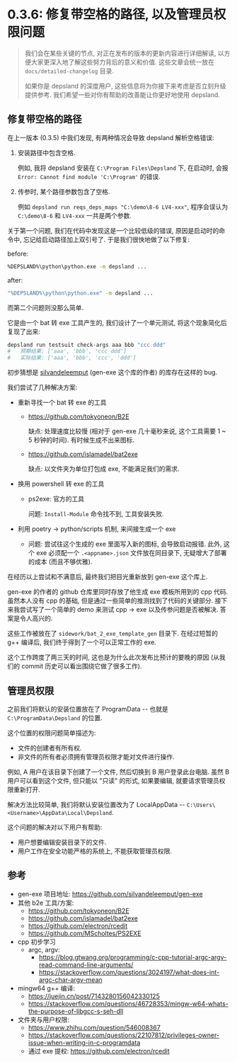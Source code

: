 # 0.3.6: 修复带空格的路径, 以及管理员权限问题

> 我们会在某些关键的节点, 对正在发布的版本的更新内容进行详细解读, 以方便大家更深入地了解这些努力背后的意义和价值. 这些文章会统一放在 `docs/detailed-changelog` 目录.
>
> 如果你是 depsland 的深度用户, 这些信息将为你接下来考虑是否立刻升级提供参考. 我们希望一些对你有帮助的改善能让你更好地使用 depsland.

## 修复带空格的路径

在上一版本 (0.3.5) 中我们发现, 有两种情况会导致 depsland 解析空格错误:

1. 安装路径中包含空格.

    例如, 我将 depsland 安装在 `C:\Program Files\Depsland` 下, 在启动时, 会报 `Error: Cannot find module 'C:\Program'` 的错误.

2. 传参时, 某个路径参数包含了空格.

    例如 `depsland run reqs_deps_maps "C:\demo\8-6 LV4-xxx"`, 程序会误认为 `C:\demo\8-6` 和 `LV4-xxx` 一共是两个参数.

关于第一个问题, 我们在代码中发现这是一个比较低级的错误, 原因是启动时的命令中, 忘记给启动路径加上双引号了. 于是我们很快地做了以下修复:

before:

```sh
%DEPSLAND%\python\python.exe -m depsland ...
```

after:

```sh
"%DEPSLAND%\python\python.exe" -m depsland ...
```

而第二个问题则没那么简单.

它是由一个 bat 转 exe 工具产生的, 我们设计了一个单元测试, 将这个现象简化后复现了出来:

```sh
depsland run testsuit check-args aaa bbb "ccc ddd"
#   预期结果: ['aaa', 'bbb', 'ccc ddd']
#   实际结果: ['aaa', 'bbb', 'ccc', 'ddd']
```

初步猜想是 [silvandeleemput](https://github.com/silvandeleemput/gen-exe) (gen-exe 这个库的作者) 的库存在这样的 bug.

我们尝试了几种解决方案:

- 重新寻找一个 bat 转 exe 的工具

    - https://github.com/tokyoneon/B2E

        缺点: 处理速度比较慢 (相对于 gen-exe 几十毫秒来说, 这个工具需要 1 ~ 5 秒钟的时间). 有时候生成不出来图标.

    - https://github.com/islamadel/bat2exe

        缺点: 以文件夹为单位打包成 exe, 不能满足我们的需求.

- 换用 powershell 转 exe 的工具

    - ps2exe: 官方的工具

        问题: `Install-Module` 命令找不到, 工具安装失败.

- 利用 poetry -> python/scripts 机制, 来间接生成一个 exe

    - 问题: 尝试往这个生成的 exe 里面写入新的图标, 会导致启动报错. 此外, 这个 exe 必须配一个 `.<appname>.json` 文件放在同目录下, 无疑增大了部署的成本 (而且不够优雅).

在经历以上尝试和不满意后, 最终我们把目光重新放到 gen-exe 这个库上.

gen-exe 的作者的 github 仓库里同时存放了他生成 exe 模板所用到的 cpp 代码. 虽然本人没有 cpp 的基础, 但是通过一些简单的推测找到了代码的关键部分. 接下来我尝试写了一个简单的 demo 来测试 cpp -> exe 以及传参问题是否被解决. 答案是令人高兴的.

这些工作被放在了 `sidework/bat_2_exe_template_gen` 目录下. 在经过短暂的 g++ 编译后, 我们终于得到了一个可以正常工作的 exe.

这个工作跨度了两三天的时间, 这也是为什么此次发布比预计的要晚的原因 (从我们的 commit 历史可以看出围绕它做了很多工作).

## 管理员权限

之前我们将默认的安装位置放在了 ProgramData -- 也就是 `C:\ProgramData\Depsland` 的位置.

这个位置的权限问题简单描述为:

- 文件的创建者有所有权.
- 非文件的所有者必须拥有管理员权限才能对文件进行操作.

例如, A 用户在该目录下创建了一个文件, 然后切换到 B 用户登录此台电脑. 虽然 B 用户可以看到这个文件, 但只能以 "只读" 的形式, 如果要编辑, 就要请求管理员权限重新打开.

解决方法比较简单, 我们将默认安装位置改为了 LocalAppData -- `C:\Users\<Username>\AppData\Local\Depsland`.

这个问题的解决对以下用户有帮助:

- 用户想要编辑安装目录下的文件.
- 用户工作在安全功能严格的系统上, 不能获取管理员权限.

## 参考

- gen-exe 项目地址: https://github.com/silvandeleemput/gen-exe
- 其他 b2e 工具/方案:
    - https://github.com/tokyoneon/B2E
    - https://github.com/islamadel/bat2exe
    - https://github.com/electron/rcedit
    - https://github.com/MScholtes/PS2EXE
- cpp 初步学习
    - argc, argv:
        - https://blog.gtwang.org/programming/c-cpp-tutorial-argc-argv-read-command-line-arguments/
        - https://stackoverflow.com/questions/3024197/what-does-int-argc-char-argv-mean
- mingw64 g++ 编译:
    - https://juejin.cn/post/7143280156042330125
    - https://stackoverflow.com/questions/46728353/mingw-w64-whats-the-purpose-of-libgcc-s-seh-dll
- 文件夹与用户权限:
    - https://www.zhihu.com/question/546008367
    - https://stackoverflow.com/questions/22107812/privileges-owner-issue-when-writing-in-c-programdata
    - 通过 exe 提权: https://github.com/electron/rcedit
